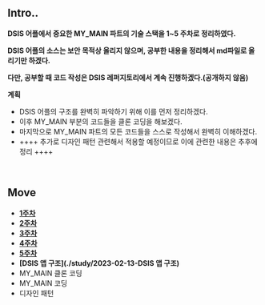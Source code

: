 ## Intro..

**DSIS 어플에서 중요한 MY_MAIN 파트의 기술 스택을 1~5 주차로 정리하였다.**

**DSIS 어플의 소스는 보안 목적상 올리지 않으며, 공부한 내용을 정리해서 md파일로 올리기만 하겠다.**

**다만, 공부할 때 코드 작성은 DSIS 레퍼지토리에서 계속 진행하겠다.(공개하지 않음)**



**계획**

* DSIS 어플의 구조를 완벽히 파악하기 위해 이를 먼저 정리하겠다.
* 이후 MY_MAIN 부분의 코드들을 클론 코딩을 해보겠다.
* 마지막으로 MY_MAIN 파트의 모든 코드들을 스스로 작성해서 완벽히 이해하겠다.
* ++++ 추가로 디자인 패턴 관련해서 적용할 예정이므로 이에 관련한 내용은 추후에 정리 ++++

<br>

## Move

* **[1주차](./study/2023-01-30-1주차)**
* **[2주차](./study/2023-01-31-2주차)**
* **[3주차](./study/2023-02-01-3주차)**
* **[4주차](./study/2023-02-02-4주차)**
* **[5주차](./study/2023-02-03-5주차)**
* **[DSIS 앱 구조](./study/2023-02-13-DSIS 앱 구조)**
* MY_MAIN 클론 코딩
* MY_MAIN 코딩
* 디자인 패턴
